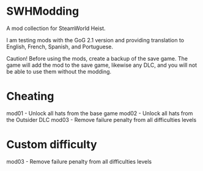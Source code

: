 # SWHModding

A mod collection for SteamWorld Heist.

I am testing mods with the GoG 2.1 version and providing translation to English, French, Spanish, and Portuguese.

Caution! Before using the mods, create a backup of the save game. The game will add the mod to the save game, likewise any DLC, and you will not be able to use them without the modding.

# Cheating

mod01 - Unlock all hats from the base game
mod02 - Unlock all hats from the Outsider DLC
mod03 - Remove failure penalty from all difficulties levels

# Custom difficulty

mod03 - Remove failure penalty from all difficulties levels
